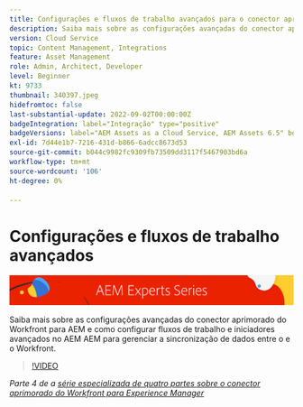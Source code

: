 ```yaml
---
title: Configurações e fluxos de trabalho avançados para o conector aprimorado do Workfront para AEM
description: Saiba mais sobre as configurações avançadas do conector aprimorado do Workfront para AEM e como configurar fluxos de trabalho e iniciadores avançados no AEM AEM para gerenciar a sincronização de dados entre o e o Workfront.
version: Cloud Service
topic: Content Management, Integrations
feature: Asset Management
role: Admin, Architect, Developer
level: Beginner
kt: 9733
thumbnail: 340397.jpeg
hidefromtoc: false
last-substantial-update: 2022-09-02T00:00:00Z
badgeIntegration: label="Integração" type="positive"
badgeVersions: label="AEM Assets as a Cloud Service, AEM Assets 6.5" before-title="false"
exl-id: 7d44e1b7-7216-431d-b866-6adcc8673d53
source-git-commit: b044c9982fc9309fb73509dd3117f5467903bd6a
workflow-type: tm+mt
source-wordcount: '106'
ht-degree: 0%

---
```


# Configurações e fluxos de trabalho avançados

![Série para especialistas em AEM](./assets/banner.png)

Saiba mais sobre as configurações avançadas do conector aprimorado do Workfront para AEM e como configurar fluxos de trabalho e iniciadores avançados no AEM AEM para gerenciar a sincronização de dados entre o e o Workfront.

>[!VIDEO](https://video.tv.adobe.com/v/340397?quality=12&learn=on)

_Parte 4 de a [série especializada de quatro partes sobre o conector aprimorado do Workfront para Experience Manager](./overview.md)_
